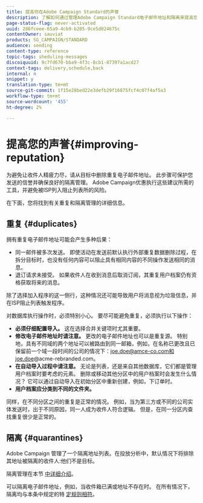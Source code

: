 ```yaml
---
title: 提高你在Adobe Campaign Standard的声誉
description: 了解如何通过管理Adobe Campaign Standard电子邮件地址和隔离来提高您在重复的声誉。
page-status-flag: never-activated
uuid: 286fceee-65a9-4cb9-b205-9ce5d024675c
contentOwner: sauviat
products: SG_CAMPAIGN/STANDARD
audience: sending
content-type: reference
topic-tags: sheduling-messages
discoiquuid: 9c7fd670-bba9-4f3c-8cb1-87397a1acd27
context-tags: delivery,schedule,back
internal: n
snippet: y
translation-type: tm+mt
source-git-commit: 1f15e28bed22e3defb29f16875fcf4c07f4af5a3
workflow-type: tm+mt
source-wordcount: '455'
ht-degree: 2%

---
```



# 提高您的声誉{#improving-reputation}

为避免让收件人精疲力尽，请从目标中删除重复电子邮件地址。 此步骤可保护您发送的信誉并确保良好的隔离管理。 Adobe Campaign优惠执行这些建议所需的工具，并避免被ISP列入阻止列表所的风险。

在下面，您将找到有关重复和隔离管理的详细信息。

## 重复 {#duplicates}

拥有重复电子邮件地址可能会产生多种后果：
* 同一邮件被多次发送。 即使活动在发送前默认执行外部重复数据删除过程，在拆分目标时，也没有任何内容可以阻止具有相同内容的不同操作发送相同的消息。
* 退订请求未接受。 如果收件人在收到消息后取消订阅，其重复用户档案仍有资格获取将来的消息。

除了选择加入程序的这一侧行，这种情况还可能导致用户将消息视为垃圾信息，并在ISP阻止列表触发程序。

对数据库执行操作时，必须特别小心。 要尽可能避免重复，必须执行以下操作：
* **必须仔细配置导入。** 这在选择合并关键项时尤其重要。
* **修改电子邮件地址时请注意。** 更改的电子邮件地址也可以是重复源。 特别地，具有不同域的两个地址可以被路由到同一邮箱，例如，在名称已更改且已保留前一个域一段时间的公司的情况下：joe.doe@amce-co.com和joe.doe@acme-rebranded.com。
* **在自动导入过程中请注意。** 无论是列表，还是来自其他数据库，它们都是管理用户档案时要考虑的元素。 删除或移动其他分区中的用户档案时会发生什么情况？ 它可以通过自动导入在初始分区中重新创建，例如，下订单时。
* **用户档案应分类到不同的文件夹。**

同样，在不同分区之间的重复是正常的情况。 例如，当为第三方或不同的公司实体发送时，出于不同原因，同一人成为收件人符合逻辑。 但是，在同一分区内查找重复很少是正常的。

## 隔离 {#quarantines}

Adobe Campaign 管理了一个隔离地址列表。在投放分析中，默认情况下将排除其地址被隔离的收件人:他们不是目标。

隔离管理在本节 [中详细介绍](../../sending/using/understanding-quarantine-management.md)。

可以隔离电子邮件地址，例如，当收件箱已满或地址不存在时。 在所有情况下，隔离均与本条中规定的特 [定规则相符](../../sending/using/understanding-quarantine-management.md#conditions-for-sending-an-address-to-quarantine)。
